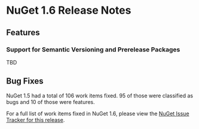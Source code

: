 ﻿# NuGet 1.6 Release Notes

## Features

### Support for Semantic Versioning and Prerelease Packages
TBD



## Bug Fixes
NuGet 1.5 had a total of 106 work items fixed. 95 of those were classified as bugs and 10 of those were 
features.

For a full list of work items fixed in NuGet 1.6, please view the [NuGet Issue Tracker for this release](http://nuget.codeplex.com/workitem/list/advanced?keyword=&status=Closed&type=All&priority=All&release=NuGet%201.6&assignedTo=All&component=All&sortField=Votes&sortDirection=Descending&page=0).

